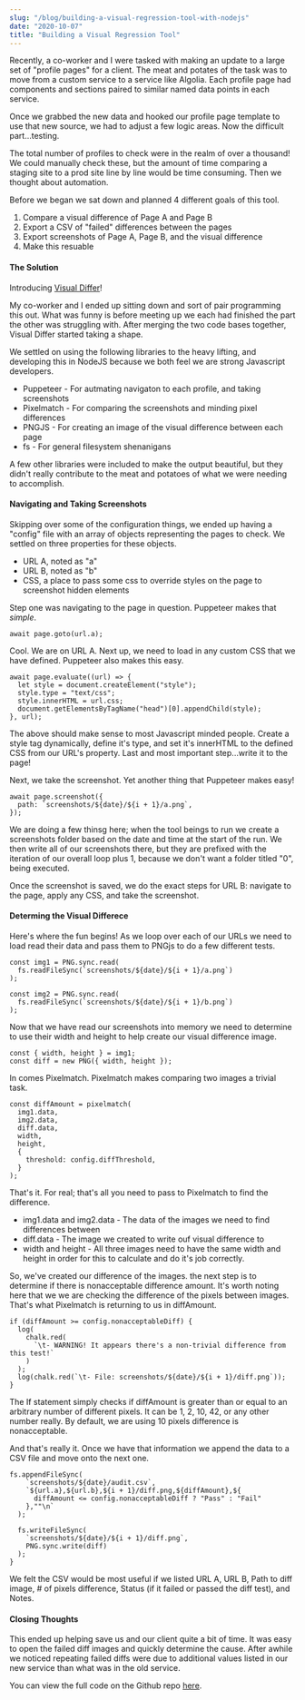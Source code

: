 ```yaml
---
slug: "/blog/building-a-visual-regression-tool-with-nodejs"
date: "2020-10-07"
title: "Building a Visual Regression Tool"
---
```


Recently, a co-worker and I were tasked with making an update to a large set of "profile pages" for a client. The meat and potates of the task was to move from a custom service to a service like Algolia. Each profile page had components and sections paired to similar named data points in each service.

Once we grabbed the new data and hooked our profile page template to use that new source, we had to adjust a few logic areas. Now the difficult part...testing.

The total number of profiles to check were in the realm of over a thousand! We could manually check these, but the amount of time comparing a staging site to a prod site line by line would be time consuming. Then we thought about automation.

Before we began we sat down and planned 4 different goals of this tool.

1. Compare a visual difference of Page A and Page B
2. Export a CSV of "failed" differences between the pages
3. Export screenshots of Page A, Page B, and the visual difference
4. Make this resuable

#### The Solution

Introducing [Visual Differ](https://github.com/trendyminds/visual-differ)!

My co-worker and I ended up sitting down and sort of pair programming this out. What was funny is before meeting up we each had finished the part the other was struggling with. After merging the two code bases together, Visual Differ started taking a shape.

We settled on using the following libraries to the heavy lifting, and developing this in NodeJS because we both feel we are strong Javascript developers.

* Puppeteer - For autmating navigaton to each profile, and taking screenshots
* Pixelmatch - For comparing the screenshots and minding pixel differences
* PNGJS - For creating an image of the visual difference between each page
* fs - For general filesystem shenanigans

A few other libraries were included to make the output beautiful, but they didn't really contribute to the meat and potatoes of what we were needing to accomplish.

#### Navigating and Taking Screenshots

Skipping over some of the configuration things, we ended up having a "config" file with an array of objects representing the pages to check. We settled on three properties for these objects.

* URL A, noted as "a"
* URL B, noted as "b"
* CSS, a place to pass some css to override styles on the page to screenshot hidden elements

Step one was navigating to the page in question. Puppeteer makes that _simple_.

```
await page.goto(url.a);
```

Cool. We are on URL A. Next up, we need to load in any custom CSS that we have defined. Puppeteer also makes this easy.

```
await page.evaluate((url) => {
  let style = document.createElement("style");
  style.type = "text/css";
  style.innerHTML = url.css;
  document.getElementsByTagName("head")[0].appendChild(style);
}, url);
```

The above should make sense to most Javascript minded people. Create a style tag dynamically, define it's type, and set it's innerHTML to the defined CSS from our URL's property. Last and most important step...write it to the page!

Next, we take the screenshot. Yet another thing that Puppeteer makes easy!

```
await page.screenshot({
  path: `screenshots/${date}/${i + 1}/a.png`,
});
```

We are doing a few thinsg here; when the tool beings to run we create a screenshots folder based on the date and time at the start of the run. We then write all of our screenshots there, but they are prefixed with the iteration of our overall loop plus 1, because we don't want a folder titled "0", being executed.

Once the screenshot is saved, we do the exact steps for URL B: navigate to the page, apply any CSS, and take the screenshot.

#### Determing the Visual Differece

Here's where the fun begins! As we loop over each of our URLs we need to load read their data and pass them to PNGjs to do a few different tests.

```
const img1 = PNG.sync.read(
  fs.readFileSync(`screenshots/${date}/${i + 1}/a.png`)
);

const img2 = PNG.sync.read(
  fs.readFileSync(`screenshots/${date}/${i + 1}/b.png`)
);
```

Now that we have read our screenshots into memory we need to determine to use their width and height to help create our visual difference image.

```
const { width, height } = img1;
const diff = new PNG({ width, height });
```

In comes Pixelmatch. Pixelmatch makes comparing two images a trivial task.

```
const diffAmount = pixelmatch(
  img1.data,
  img2.data,
  diff.data,
  width,
  height,
  {
    threshold: config.diffThreshold,
  }
);
```

That's it. For real; that's all you need to pass to Pixelmatch to find the difference.

* img1.data and img2.data - The data of the images we need to find differences between
* diff.data - The image we created to write ouf visual difference to
* width and height - All three images need to have the same width and height in order for this to calculate and do it's job correctly.

So, we've created our difference of the images. the next step is to determine if there is nonacceptable difference amount. It's worth noting here that we we are checking the difference of the pixels between images. That's what Pixelmatch is returning to us in diffAmount.

```
if (diffAmount >= config.nonacceptableDiff) {
  log(
    chalk.red(
      `\t- WARNING! It appears there's a non-trivial difference from this test!`
    )
  );
  log(chalk.red(`\t- File: screenshots/${date}/${i + 1}/diff.png`));
}
```

The If statement simply checks if diffAmount is greater than or equal to an arbitrary number of different pixels. It can be 1, 2, 10, 42, or any other number really. By default, we are using 10 pixels difference is nonacceptable.

And that's really it. Once we have that information we append the data to a CSV file and move onto the next one.

```
fs.appendFileSync(
    `screenshots/${date}/audit.csv`,
    `${url.a},${url.b},${i + 1}/diff.png,${diffAmount},${
      diffAmount <= config.nonacceptableDiff ? "Pass" : "Fail"
    },""\n`
  );

  fs.writeFileSync(
    `screenshots/${date}/${i + 1}/diff.png`,
    PNG.sync.write(diff)
  );
}
```

We felt the CSV would be most useful if we listed URL A, URL B, Path to diff image, # of pixels difference, Status (if it failed or passed the diff test), and Notes.

#### Closing Thoughts

This ended up helping save us and our client quite a bit of time. It was easy to open the failed diff images and quickly determine the cause. After awhile we noticed repeating failed diffs were due to additional values listed in our new service than what was in the old service.

You can view the full code on the Github repo [here](https://github.com/trendyminds/visual-differ).
